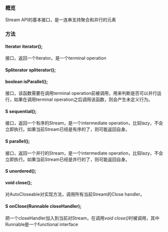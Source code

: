 ### 概览
Stream API的基本接口，是一连串支持聚合和并行的元素
### 方法
#### Iterator<T> iterator();
接口，返回一个Iterator。是一个terminal operation
#### Spliterator<T> spliterator();
#### boolean isParallel();
接口，该函数需要在调用terminal operation前被调用，用来判断是否可以并行运行，如果在调用terminal operation之后调用该函数，则会产生未定义行为。
#### S sequential();
接口，返回一个有序的Stream，是一个intermediate operation，比较lazy，不会立即执行。如果当前Stream已经是有序的了，则可能返回自身。
#### S parallel();
接口，返回一个并行的Stream，是一个intermediate operation，比较lazy，不会立即执行。如果当前Stream已经是并行的了，则可能返回自身。
#### S unordered();
#### void close();
对AutoCloseable对实现方法，调用所有当前Stream的Close handler。
#### S onClose(Runnable closeHandler);
把一个closeHandler加入到当前对Stream，在调用<em>void close()</em>时被调用，其中Runnable是一个functional interface
